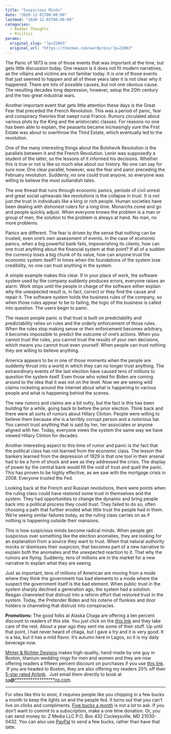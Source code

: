 ```yaml
---
title: "Suspicious Minds"
date: "2020-12-01T00:00:00"
lastmod: "2020-12-01T00:00:00"
categories:
  - Badder Thoughts
  - Politics
params:
  original_slug: "?p=22063"
  original_url: "https://thezman.com/wordpress/?p=22063"
---
```


The Panic of 1873 is one of those events that was important at the time,
but gets little discussion today. One reason is it does not fit modern
narratives, as the villains and victims are not familiar today. It is
one of those events that just seemed to happen and all of these years
later it is not clear why it happened. There are lots of possible
causes, but not one obvious cause. The resulting decades long
depression, however, setup the 20th century and the two great industrial
wars.

Another important event that gets little attention these days is the
Great Fear that preceded the French Revolution. This was a period of
panic, fear and conspiracy theories that swept rural France. Rumors
circulated about various plots by the King and the aristocratic classes.
For reasons no one has been able to explain, the peasants became
increasingly sure the First Estate was about to overthrow the Third
Estate, which eventually led to the revolution.

One of the many interesting things about the Bolshevik Resolution is the
parallels between it and the French Revolution. Lenin was supposedly a
student of the latter, so the lessons of it informed his decisions.
Whether this is true or not is like so much else about our history. No
one can say for sure now. One clear parallel, however, was the fear and
panic preceding the February revolution. Suddenly, no one could trust
anyone, so everyone was willing to believe the most outlandish tales.

The one thread that runs through economic panics, periods of civil
unrest and great social upheavals like revolutions is the collapse in
trust. It is not just the trust in individuals like a king or rich
people. Human societies have been dealing with dishonest rulers for a
long time. Monarchs come and go and people quickly adjust. When everyone
knows the problem is a man or group of men, the solution to the problem
is always at hand. No man, no more problems.

Panics are different. The fear is driven by the sense that nothing can
be trusted, even one’s own assessment of events. In the case of economic
panics, when a big powerful bank fails, impoverishing its clients, how
can one trust anything about the financial system at that point? If all
of a sudden the currency loses a big chunk of its value, how can anyone
trust the economic system itself? In times when the foundations of the
system lose credibility, no one can trust anything in the system.

A simple example makes this clear. If in your place of work, the
software system used by the company suddenly produces errors, everyone
raises an alarm. Work stops until the people in charge of the software
either explain why the unexpected result is, in fact, correct or they
find the cause and repair it. The software system holds the business
rules of the company, so when those rules appear to be to failing, the
logic of the business is called into question. The users begin to panic.

The reason people panic is that trust is built on predictability and
predictability relies on rules and the orderly enforcement of those
rules. When the rules stop making sense or their enforcement becomes
arbitrary, it becomes impossible to predict the outcome of one’s
actions. When you cannot trust the rules, you cannot trust the results
of your own decisions, which means you cannot trust even yourself. When
people can trust nothing they are willing to believe anything.

America appears to be in one of those moments when the people are
suddenly thrust into a world in which they can no longer trust anything.
The extraordinary events of the last election have caused tens of
millions to question the system itself. Even those who voted for Biden
are coming around to the idea that it was not on the level. Now we are
seeing wild claims rocketing around the internet about what is happening
to various people and what is happening behind the scenes.

The new rumors and claims are a bit nutty, but the fact is this has been
building for a while, going back to before the prior election. Think
back and there were all sorts of rumors about Hillary Clinton. People
were willing to believe them because she is a terribly corrupt person
and a notorious liar. You cannot trust anything that is said by her, her
associates or anyone aligned with her. Today, everyone views the system
the same way we have viewed Hillary Clinton for decades.

Another interesting aspect to this time of rumor and panic is the fact
that the political class has not learned from the economic class. The
lesson the bankers learned from the depression of 1929 is that one tool
in their arsenal had to be a form of shock and awe as they addressed the
crisis. The display of power by the central bank would fill the void of
trust and quell the panic. This has proven to be highly effective, as we
saw with the mortgage crisis in 2008. Everyone trusted the Fed.

Looking back at the French and Russian revolutions, there were points
when the ruling class could have restored some trust in themselves and
the system. They had opportunities to change the dynamic and bring
people back into a political process they could trust. They failed to do
so, often choosing a path that further eroded what little trust the
people had in them. We’re seeing similar failures today, as the ruling
class carries on as if nothing is happening outside their mansions.

This is how suspicious minds become radical minds. When people get
suspicious over something like the election anomalies, they are looking
for an explanation from a source they want to trust. When that natural
authority mocks or dismisses their suspicion, that becomes part of a new
narrative to explain both the anomalies and the unexpected reaction to
it. That why the rumors are flying. Suddenly, tens of millions are in
the market for a new narrative to explain what they are seeing.

Just as important, tens of millions of American are moving from a mode
where they think the government has bad elements to a mode where the
suspect the government itself is the bad element. When public trust in
the system sharply declined a generation ago, the system had a solution.
Reagan channeled that distrust into a reform effort that restored trust
in the system. Today, the Pretender Biden and his coterie of flunkies
and door holders is channeling that distrust into conspiracies.

**Promotions:** The good folks at Alaska Chaga are offering a ten
percent discount to readers of this site. You just click on the
<a href="https://alaskachaga.us/discount/ZMAN" rel="noopener noreferrer"
target="_blank">this link</a> and they take care of the rest. About a
year ago they sent me some of their stuff. Up until that point, I had
never heard of chaga, but I gave a try and it is very good. It is a tea,
but it has a mild flavor. It’s autumn here in Lagos, so it is my daily
beverage now.

<a href="https://www.minterandrichterdesigns.com/"
rel="noreferrer nofollow noopener" target="_blank">Minter &amp; Richter
Designs</a> makes high-quality, hand-made by one guy in Boston, titanium
wedding rings for men and women and they are now offering readers a
fifteen percent discount on purchases if you use
<a href="https://www.minterandrichterdesigns.com/discount/ZMAN"
rel="noreferrer nofollow noopener" target="_blank">this link</a>. 
 <span class="highlight"><span class="colour"><span class="font"><span class="size">If
you are headed to Boston, they are also offering my readers 20% off
their <a
href="https://www.airbnb.com/users/7988017/listings?user_id=7988017&amp;s=3"
rel="noopener noreferrer" target="_blank">5-star rated Airbnb</a>.  Just
email them directly to book at
<a href="mailto:sa***@*********************ns.com"
data-original-string="tZjCx0aGqDd5PiJpP6GuPQ==cb7qxk468quR9T0Me0j2Uw/8Q9tPObs9pfBNBO/918eFJIQ8U9uQgLYBfcRcpPRMHaH"><span
class="apbct-email-encoder"
data-original-string="vpnPFNOGOg5sxle+xm1lbQ==cb7FXsZiM4Eup7xk3OHsd/52i5F0qCJx5MjLl+UOPY1UxfE0Jz3/C9W8u3PpMo2aiNO"
title="This contact has been encoded by Anti-Spam by CleanTalk. Click to decode. To finish the decoding make sure that JavaScript is enabled in your browser.">sa<span
class="apbct-blur">***</span>@<span
class="apbct-blur">*********************</span>ns.com</span></a>.</span></span></span></span>

------------------------------------------------------------------------

For sites like this to exist, it requires people like you chipping in a
few bucks a month to keep the lights on and the people fed. It turns out
that you can’t live on clicks and compliments.
<a href="https://www.subscribestar.com/the-z-blog"
rel="noopener noreferrer" target="_blank">Five bucks a month</a> is not
a lot to ask. If you don’t want to commit to a subscription, make a one
time donation. Or, you can send money to: Z Media LLC P.O. Box 432
Cockeysville, MD 21030-0432. You can also use <a
href="https://www.paypal.com/cgi-bin/webscr?cmd=_s-xclick&amp;hosted_button_id=UDAS2Q8JYA6CN&amp;source=url"
rel="noopener noreferrer" target="_blank">PayPal</a> to send a few
bucks, rather than have that latte.
